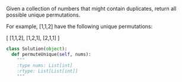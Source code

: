 
Given a collection of numbers that might contain duplicates, return all possible unique permutations.



For example,
[1,1,2] have the following unique permutations:

[
  [1,1,2],
  [1,2,1],
  [2,1,1]
]




```python
class Solution(object):
  def permuteUnique(self, nums):
    """
    :type nums: List[int]
    :rtype: List[List[int]]
    """
```
